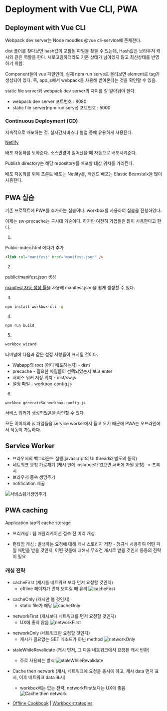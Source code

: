 # Deployment with Vue CLI, PWA

## Deployment with Vue CLI

Webpack dev server는 Node moudles @vue cli-service에 존재한다.

dist 폴더를 찾다보면 hash값이 포함된 파일을 찾을 수 있는데, Hash값은 브라우저 캐시와 같은 역할을 한다.
새로고침하더라도 기존 상태가 남아있지 않고 최신상태를 반영하기 위함.

Component들이 vue 파일인데, 실제 npm run serve로 올려보면 element로 tag가 생성되어 있다. 즉, app.js에서 webpack을 사용해 받아온다는 것을 확인할 수 있음.

static file server와 webpack dev server의 차이를 잘 알아둬야 한다.

- webpack dev server 포트번호 : 8080
- static file server(npm run serve) 포트번호 : 5000

### Continuous Deployment (CD)

지속적으로 배포하는 것. 실시간서비스나 협업 중에 유용하게 사용된다.

[Netlify](https://www.netlify.com/)

배포 자동화를 도와준다. 소스변경이 일어났을 때 자동으로 배포시켜준다.

Publish directory는 해당 repository를 배포할 대상 위치를 가리킨다.

배포 자동화를 위해 프론트 배포는 Netlify를, 백엔드 배포는 Elastic Beanstalk을 많이 사용한다.

## PWA 실습

기존 프로젝트에 PWA를 추가하는 실습이다. workbox를 사용하여 실습을 진행하였다.

이제는 sw-precache는 구시대 기술이다. 하지만 여전히 기업들은 많이 사용한다고 한다.

1.

Public-index.html 에다가 추가

```html
<link rel="manifest" href="manifest.json" />
```

2.

public/manifest.json 생성

[manifest 자동 생성 툴](https://app-manifest.firebaseapp.com)을 사용해 manifest.json을 쉽게 생성할 수 있다.

3.

```sh
npm install workbox-cli -g
```

4.

```sh
npm run build
```

5.

```sh
workbox wizard
```

터미널에 다음과 같은 설정 사항들이 표시될 것이다.

- Wabapp의 root (어디 배포하는지) - dist/
- precache - 필요한 파일들이 선택되었는지 보고 enter
- 서비스 워커 저장 위치 - dist/sw.js
- 설정 파일 - workbox-config.js

6.

```sh
workbox generateSW workbox-config.js
```

서비스 워커가 생성되었음을 확인할 수 있다.

모든 이미지와 js 파일들을 service worker에서 들고 오기 때문에 PWA는 오프라인에서 작동이 가능하다.

## Service Worker

- 브라우저의 백그라운드 실행(javascript의 UI thread와 별도의 동작)
- 네트워크 요청 가로채기 (캐시 안에 instance가 없으면 서버에 자원 요청) -> 프록시
- 브라우저 종속 생명주기
- notification 제공

![서비스워커생명주기](http://www.html5rocks.com/ko/tutorials/service-worker/introduction/images/sw-lifecycle.png)

## PWA caching

Application tap의 cache storage

- 프리캐싱
  : 웹 애플리케이션 접속 전 미리 캐싱

- 런타임 캐싱
  : 발생하는 요청에 대해 캐시 스토리지 저장 - 정규식 사용하여 어떤 파일 패턴을 받을 것인지, 어떤 것들에 대해서 무조건 캐시로 받을 것인지 등등의 전략이 필요

### 캐싱 전략

- cacheFirst (캐시를 네트워크 보다 먼저 요청할 것인지)
  - offline 페이지가 먼저 보여질 때 유리
    ![cacheFirst](https://developers.google.com/web/fundamentals/instant-and-offline/offline-cookbook/images/ss-falling-back-to-network.png)

* cacheOnly (캐시만 볼 것인지)
  - static file가 해당
    ![cacheOnly](https://developers.google.com/web/fundamentals/instant-and-offline/offline-cookbook/images/ss-cache-only.png)

- networkFirst (캐시보다 네트워크를 먼저 요청할 것인지)
  - UX에 좋지 않음
    ![networkFirst](https://developers.google.com/web/fundamentals/instant-and-offline/offline-cookbook/images/ss-network-falling-back-to-cache.png)

* networkOnly (네트워크만 요청할 것인지)
  - 캐시가 필요없는 GET 메소드가 아닌 method
    ![networkOnly](https://developers.google.com/web/fundamentals/instant-and-offline/offline-cookbook/images/ss-network-only.png)

- staleWhileRevalidate (캐시 먼저, 그 다음 네트워크에서 요청된 캐시 반환)

  - 주로 사용되는 방식
    ![staleWhileRevalidate](https://developers.google.com/web/fundamentals/instant-and-offline/offline-cookbook/images/cm-stale-while-revalidate.png)

- Cache then network (캐시, 네트워크에 요청을 동시에 하고, 캐시 data 먼저 표시, 이후 네트워크 data 표시)

  - workbox에는 없는 전략, networkFirst보다는 UX에 좋음
    ![Cache then network](https://developers.google.com/web/fundamentals/instant-and-offline/offline-cookbook/images/ss-cache-then-network.png)

- [Offline Cookbook](https://developers.google.com/web/fundamentals/instant-and-offline/offline-cookbook) | [Workbox strategies](https://developers.google.com/web/tools/workbox/modules/workbox-strategies)
